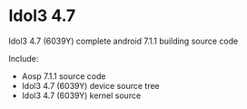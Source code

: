 # Idol3 4.7
Idol3 4.7 (6039Y) complete android 7.1.1 building source code

Include:
  - Aosp 7.1.1 source code
  - Idol3 4.7 (6039Y) device source tree
  - Idol3 4.7 (6039Y) kernel source
